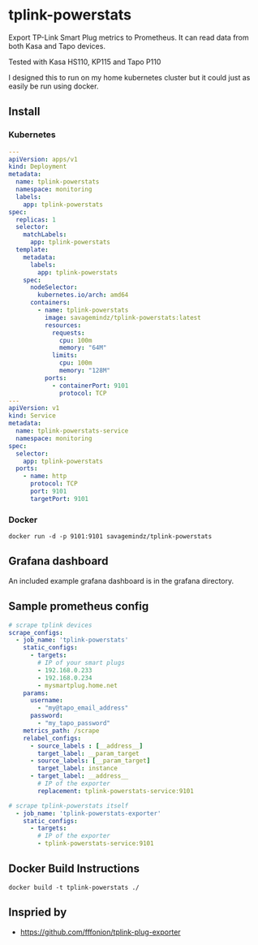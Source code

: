 # tplink-powerstats

Export TP-Link Smart Plug metrics to Prometheus. It can read data from both Kasa and Tapo devices.

Tested with Kasa HS110, KP115 and Tapo P110

I designed this to run on my home kubernetes cluster but it could just as easily be run using docker.

## Install
### Kubernetes
```yaml
---
apiVersion: apps/v1
kind: Deployment
metadata:
  name: tplink-powerstats
  namespace: monitoring
  labels:
    app: tplink-powerstats
spec:
  replicas: 1
  selector:
    matchLabels:
      app: tplink-powerstats
  template:
    metadata:
      labels:
        app: tplink-powerstats
    spec:
      nodeSelector:
        kubernetes.io/arch: amd64
      containers:
        - name: tplink-powerstats
          image: savagemindz/tplink-powerstats:latest
          resources:
            requests:
              cpu: 100m
              memory: "64M"
            limits:
              cpu: 100m
              memory: "128M"
          ports:
            - containerPort: 9101
              protocol: TCP
---
apiVersion: v1
kind: Service
metadata:
  name: tplink-powerstats-service
  namespace: monitoring
spec:
  selector:
    app: tplink-powerstats
  ports:
    - name: http
      protocol: TCP
      port: 9101
      targetPort: 9101
```

### Docker
```
docker run -d -p 9101:9101 savagemindz/tplink-powerstats
```

## Grafana dashboard

An included example grafana dashboard is in the grafana directory.

## Sample prometheus config

```yaml
# scrape tplink devices
scrape_configs:
  - job_name: 'tplink-powerstats'
    static_configs:
      - targets:
        # IP of your smart plugs
        - 192.168.0.233
        - 192.168.0.234
        - mysmartplug.home.net
    params:
      username:
        - "my@tapo_email_address"
      password:
        - "my_tapo_password"
    metrics_path: /scrape
    relabel_configs:
      - source_labels : [__address__]
        target_label: __param_target
      - source_labels: [__param_target]
        target_label: instance
      - target_label: __address__
        # IP of the exporter
        replacement: tplink-powerstats-service:9101

# scrape tplink-powerstats itself
  - job_name: 'tplink-powerstats-exporter'
    static_configs:
      - targets:
        # IP of the exporter
        - tplink-powerstats-service:9101
```

## Docker Build Instructions
```
docker build -t tplink-powerstats ./
```

## Inspried by

- https://github.com/fffonion/tplink-plug-exporter
